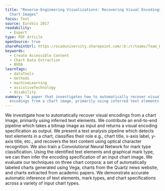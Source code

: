 ```yaml
---
title: "Reverse‐Engineering Visualizations: Recovering Visual Encodings from
  Chart Images"
focus: Tool
source: EuroVis 2017
readability:
  - Expert
type: PDF Article
openSource: true
sharePointUrl: https://ocaduniversity.sharepoint.com/:b:/r/teams/Team_WeCount/Shared%20Documents/Resources%20and%20Tools/Literature%20(curated)/Reverse-Engineering%20Visualizations.pdf?csf=1&web=1&e=ZMdt84
keywords:
  - Create Accessible Content
  - Chart Data Extraction
  - NVDA
learnTags:
  - dataTools
  - methods
  - machineLearning
  - assistiveTechnology
  - disability
summary: "A paper that investigates how to automatically recover visual
  encodings from a chart image, primarily using inferred text elements.  "
---
```

We investigate how to automatically recover visual encodings from a chart image, primarily using inferred text elements. We contribute an end-to-end pipeline which takes a bitmap image as input and returns a visual encoding specification as output. We present a text analysis pipeline which detects text elements in a chart, classifies their role e.g., chart title, x-axis label, y-axis title, etc., and recovers the text content using optical character recognition. We also train a Convolutional Neural Network for mark type classification. Using the identified text elements and graphical mark type, we can then infer the encoding specification of an input chart image. We evaluate our techniques on three chart corpora: a set of automatically labeled charts generated using Vega, charts from the Quartz news website, and charts extracted from academic papers. We demonstrate accurate automatic inference of text elements, mark types, and chart specifications across a variety of input chart types.
